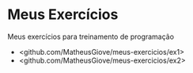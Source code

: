 # Meus Exercícios
 Meus exercícios para treinamento de programação
 
* <github.com/MatheusGiove/meus-exercicios/ex1>
* <github.com/MatheusGiove/meus-exercicios/ex2>
